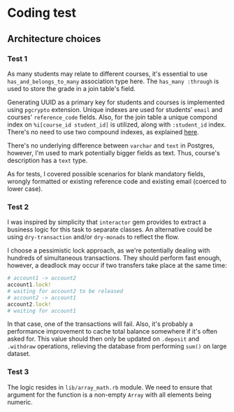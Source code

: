 # Coding test

## Architecture choices

### Test 1

As many students may relate to different courses, it's essential to use `has_and_belongs_to_many` association type here. The `has_many :through` is used to store the grade in a join table's field.

Generating UUID as a primary key for students and courses is implemented using `pgcrypto` extension. Unique indexes are used for students' `email` and courses' `reference_code` fields. Also, for the join table a unique compond index on `%i[course_id student_id]` is utilized, along with `:student_id` index. There's no need to use two compound indexes, as explained [here](https://pawelurbanek.com/rails-postgres-join-indexes).

There's no underlying difference between `varchar` and `text` in Postgres, however, I'm used to mark potentially bigger fields as text. Thus, course's description has a `text` type.

As for tests, I covered possible scenarios for blank mandatory fields, wrongly formatted or existing reference code and existing email (coerced to lower case).

### Test 2

I was inspired by simplicity that `interactor` gem provides to extract a business logic for this task to separate classes. An alternative could be using `dry-transaction` and/or `dry-monads` to reflect the flow.

I choose a pessimistic lock approach, as we're potentially dealing with hundreds of simultaneous transactions. They should perform fast enough, however, a deadlock may occur if two transfers take place at the same time:

```ruby
# account1 -> account2
account1.lock!
# waiting for account2 to be released
# account2 -> account1
account2.lock!
# waiting for account1
```

In that case, one of the transactions will fail.
Also, it's probably a performance improvement to cache total balance somewhere if it's often asked for. This value should then only be updated on `.deposit` and `.withdraw` operations, relieving the database from performing `sum()` on large dataset.

### Test 3

The logic resides in `lib/array_math.rb` module. We need to ensure that argument for the function is a non-empty `Array` with all elements being numeric.
